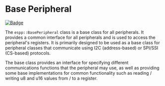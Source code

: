 # Base Peripheral

[![Badge](https://components.espressif.com/components/espp/base_peripheral/badge.svg)](https://components.espressif.com/components/espp/base_peripheral)

The `espp::BasePeripheral` class is a base class for all peripherals. It
provides a common interface for all peripherals and is used to access the
peripheral's registers. It is primarily designed to be used as a base class for
peripheral classes that communicate using I2C (address-based) or SPI/SSI
(CS-based) protocols.

The base class provides an interface for specifying different communications
functions that the peripheral may use, as well as providing some base
implementations for common functionality such as reading / writing u8 and u16
values from / to a register.
